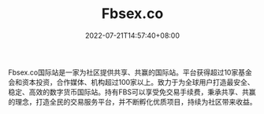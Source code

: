 ﻿---
weight: 
title: "Fbsex.co"
description: "Fbsex.co国际站是一家为社区提…"
date: 2022-07-21T14:57:40+08:00
lastmod: 2022-07-21T14:57:40+08:00
draft: false
authors: ["Simon"]
featuredImage: "fbsex-co.jpg"
link: "www.fbsex.co"
tags: ["交易所","Fbsex.co"]
categories: ["navigation"]
navigation: ["交易所"]
lightgallery: true
toc: true
pinned: false
recommend: false
recommend1: false
---
Fbsex.co国际站是一家为社区提供共享、共赢的国际站。平台获得超过10家基金会和资本投资，合作媒体、机构超过100家以上。致力于为全球用户打造最安全、稳定、高效的数字货币国际站。持有FBS可以享受免交易手续费，秉承共享、共赢的理念，打造全民的交易服务平台，并不断孵化优质项目，持续为社区带来收益。
